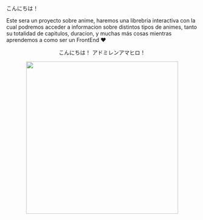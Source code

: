 こんにちは！

Este sera un proyecto sobre anime, haremos una librebria interactiva con la cual podremos acceder a informacion sobre distintos tipos de animes, tanto su totalidad de capitulos, duracion, y muchas más cosas mientras aprendemos a como ser un FrontEnd ♥


<div align="center">
  <p> こんにちは！ アドミレンアマヒロ！ </p>
  <img width="400" src="https://i.pinimg.com/564x/3f/fc/1e/3ffc1e7349e64480696c4f76e37f0b2e.jpg">
</div>
